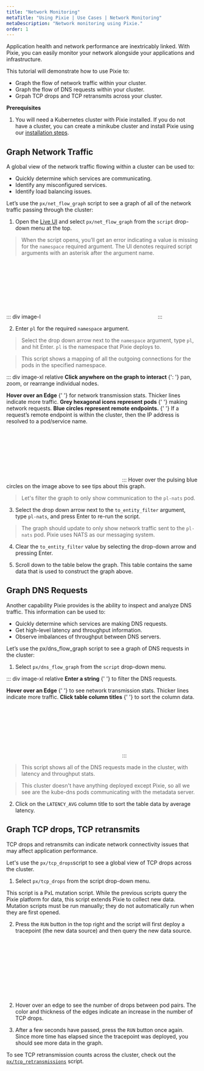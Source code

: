 ```yaml
---
title: "Network Monitoring"
metaTitle: "Using Pixie | Use Cases | Network Monitoring"
metaDescription: "Network monitoring using Pixie."
order: 1
---
```


Application health and network performance are inextricably linked. With Pixie, you can easily monitor your network alongside your applications and infrastructure.

This tutorial will demonstrate how to use Pixie to:

- Graph the flow of network traffic within your cluster.
- Graph the flow of DNS requests within your cluster.
- Grpah TCP drops and TCP retransmits across your cluster.

**Prerequisites**

1. You will need a Kubernetes cluster with Pixie installed. If you do not have a cluster, you can create a minikube cluster and install Pixie using our [installation steps](/installing-pixie/).

## Graph Network Traffic

A global view of the network traffic flowing within a cluster can be used to:

- Quickly determine which services are communicating.
- Identify any misconfigured services.
- Identify load balancing issues.

Let’s use the `px/net_flow_graph` script to see a graph of all of the network traffic passing through the cluster:

1. Open the [Live UI](http://work.withpixie.ai/) and select `px/net_flow_graph` from the `script` drop-down menu at the top.

> When the script opens, you’ll get an error indicating a value is missing for the `namespace` required argument. The UI denotes required script arguments with an asterisk after the argument name.

::: div image-l
<svg title='' src='use-case-tutorials/missing_required_arg.png'/>
:::

2. Enter `pl` for the required `namespace` argument.

> Select the drop down arrow next to the `namespace` argument, type `pl`, and hit Enter.  `pl` is the namespace that Pixie deploys to.

> This script shows a mapping of all the outgoing connections for the pods in the specified namespace.

::: div image-xl relative
<PoiTooltip top={25} left={15}>
<strong>Click anywhere on the graph to interact</strong>
{': '}
pan, zoom, or rearrange individual nodes.
</PoiTooltip>

<PoiTooltip top={37} left={61}>
<strong>Hover over an Edge</strong>
{' '}
for network transmission stats. Thicker lines indicate more traffic.
</PoiTooltip>

<PoiTooltip top={51} left={35}>
<strong> Grey hexagonal icons represent pods</strong>
{' '}
making network requests.
</PoiTooltip>

<PoiTooltip top={55} left={55}>
<strong>Blue circles represent remote endpoints.</strong>
{' '}
If a request’s remote endpoint is within the cluster, then the IP address is resolved to a pod/service name.
</PoiTooltip>

<svg title='' src='use-case-tutorials/net_flow_graph.png'/>
:::

<Alert variant="outlined" severity="info">
  Hover over the pulsing blue circles on the image above to see tips about this graph.
</Alert>

> Let's filter the graph to only show communication to the `pl-nats` pod.

3. Select the drop down arrow next to the `to_entity_filter` argument, type `pl-nats`, and press Enter to re-run the script.

> The graph should update to only show network traffic sent to the `pl-nats` pod. Pixie uses NATS as our messaging system.

4. Clear the `to_entity_filter` value by selecting the drop-down arrow and pressing Enter.

5. Scroll down to the table below the graph. This table contains the same data that is used to construct the graph above.

## Graph DNS Requests

Another capability Pixie provides is the ability to inspect and analyze DNS traffic. This information can be used to:

- Quickly determine which services are making DNS requests.
- Get high-level latency and throughput information.
- Observe imbalances of throughput between DNS servers.

Let’s use the px/dns_flow_graph script to see a graph of DNS requests in the cluster:

1. Select `px/dns_flow_graph` from the `script` drop-down menu.

::: div image-xl relative
<PoiTooltip top={14} left={28}>
<strong>Enter a string</strong>
{' '}
to filter the DNS requests.
</PoiTooltip>

<PoiTooltip top={50} left={40}>
<strong>Hover over an Edge</strong>
{' '}
to see  network transmission stats. Thicker lines indicate more traffic.
</PoiTooltip>

<PoiTooltip top={72} left={57}>
<strong>Click table column titles</strong>
{' '}
to sort the column data.
</PoiTooltip>

<svg title='' src='use-case-tutorials/dns_flow_graph.png'/>
:::

> This script shows all of the DNS requests made in the cluster, with latency and throughput stats.

> This cluster doesn't have anything deployed except Pixie, so all we see are the kube-dns pods communicating with the metadata server.

2. Click on the `LATENCY_AVG` column title to sort the table data by average latency.

## Graph TCP drops, TCP retransmits

TCP drops and retransmits can indicate network connectivity issues that may affect application performance.

Let's use the `px/tcp_drops`script to see a global view of TCP drops across the cluster.

1. Select `px/tcp_drops` from the script drop-down menu.

<Alert variant="outlined" severity="info">
  This script is a PxL mutation script. While the previous scripts query the Pixie platform for data, this script extends Pixie to collect new data. Mutation scripts must be run manually; they do not automatically run when they are first opened.
</Alert>

2. Press the `RUN` button in the top right and the script will first deploy a tracepoint (the new data source) and then query the new data source.

<svg title='' src='use-case-tutorials/tcp_drops.png'/>

2. Hover over an edge to see the number of drops between pod pairs. The color and thickness of the edges indicate an increase in the number of TCP drops.

3. After a few seconds have passed, press the `RUN` button once again. Since more time has elapsed since the tracepoint was deployed, you should see more data in the graph.

To see TCP retransmission counts across the cluster, check out the [`px/tcp_retransmissions`](http://work.withpixie.ai/script/tcp_retransmissions) script.
